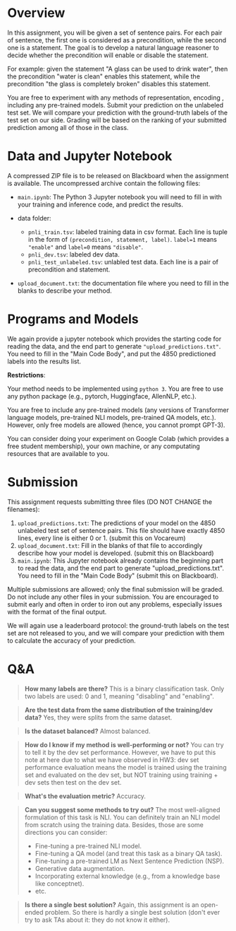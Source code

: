 # Overview

In this assignment, you will be given a set of sentence pairs. For each pair of sentence, the first one is considered as a precondition, while the second one is a statement. The goal is to develop a natural language reasoner to decide whether the precondition will enable or disable the statement.

For example: given the statement "A glass can be used to drink water", then the precondition "water is clean" enables this statement, while the precondition "the glass is completely broken" disables this statement.

You are free to experiment with any methods of representation, encoding , including any pre-trained models. Submit your prediction on the unlabeled test set. We will compare your prediction with the ground-truth labels of the test set on our side. Grading will be based on the ranking of your submitted prediction among all of those in the class.

# Data and Jupyter Notebook

A compressed ZIP file is to be released on Blackboard when the assignment is available. The uncompressed archive contain the following files:

- `main.ipynb`: The Python 3 Jupyter notebook you will need to fill in with your training and inference code, and predict the results.

- data folder:
  - `pnli_train.tsv`: labeled training data in csv format. Each line is tuple in the form of `(precondition, statement, label)`. `label=1` means `"enable"` and `label=0` means `"disable"`. 
  - `pnli_dev.tsv`: labeled dev data. 
  - `pnli_test_unlabeled.tsv`: unlabled test data. Each line is a pair of precondition and statement.

- `upload_document.txt`: the documentation file where you need to fill in the blanks to describe your method.

# Programs and Models

We again provide a jupyter notebook which provides the starting code for reading the data, and the end part to generate `"upload_predictions.txt"`. You need to fill in the "Main Code Body", and put the 4850 predictioned labels into the results list.

**Restrictions**:

Your method needs to be implemented using `python 3`. You are free to use any python package (e.g., pytorch, Huggingface, AllenNLP, etc.).

You are free to include any pre-trained models (any versions of Transformer language models, pre-trained NLI models, pre-trained QA models, etc.). However, only free models are allowed (hence, you cannot prompt GPT-3).

You can consider doing your experiment on Google Colab (which provides a free student membership), your own machine, or any computating resources that are available to you.

# Submission

This assignment requests submitting three files (DO NOT CHANGE the filenames):

1. `upload_predictions.txt`: The predictions of your model on the 4850 unlabeled test set of sentence pairs. This file should have exactly 4850 lines, every line is either 0 or 1. (submit this on Vocareum)
2. `upload_document.txt`: Fill in the blanks of that file to accordingly describe how your model is developed. (submit this on Blackboard)
3. `main.ipynb`: This Jupyter notebook already contains the beginning part to read the data, and the end part to generate "upload_predictions.txt". You need to fill in the "Main Code Body"  (submit this on Blackboard).

Multiple submissions are allowed; only the final submission will be graded. Do not include any other files in your submission.  You are encouraged to submit early and often in order to iron out any problems, especially issues with the format of the final output.

We will again use a leaderboard protocol: the ground-truth labels on the test set are not released to you, and we will compare your prediction with them to calculate the accuracy of your prediction.

# Q&A

> **How many labels are there?** This is a binary classification task. Only two labels are used: 0 and 1, meaning "disabling" and "enabling".

> **Are the test data from the same distribution of the training/dev data?** Yes, they were splits from the same dataset.

> **Is the dataset balanced?** Almost balanced.

> **How do I know if my method is well-performing or not?** You can try to tell it by the dev set performance. However, we have to put this note at here due to what we have observed in HW3: dev set performance evaluation means the model is trained using the training set and evaluated on the dev set, but NOT training using training + dev sets then test on the dev set.

> **What's the evaluation metric?** Accuracy.

> **Can you suggest some methods to try out?** The most well-aligned formulation of this task is NLI. You can definitely train an NLI model from scratch using the training data. Besides, those are some directions you can consider: 
> - Fine-tuning a pre-trained NLI model. 
> - Fine-tuning a QA model (and treat this task as a binary QA task).
> - Fine-tuning a pre-trained LM as Next Sentence Prediction (NSP).
> - Generative data augmentation.
> - Incorporating external knowledge (e.g., from a knowledge base like conceptnet).
> - etc.

> **Is there a single best solution?** Again, this assignment is an open-ended problem. So there is hardly a single best solution (don't ever try to ask TAs about it: they do not know it either). 